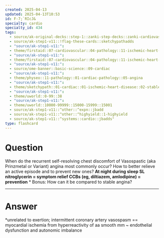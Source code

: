 ```yaml
---
created: 2025-04-13
updated: 2025-04-13T10:53
id: F-7;`RIcJ&
specialty: cardio
specialty_id: 434
tags:
  - source/ak-original-decks::step-1::zanki-step-decks::zanki-cardiovascular::cardio-pathology
  - source/ak-step1-v11::!flag-these-cards::sketchypathadds
  - "source/ak-step1-v11:": 
  - theme/firstaid::07-cardiovascular::04-pathology::11-ischemic-heart-disease
  - "source/ak-step1-v11:": 
  - theme/firstaid::07-cardiovascular::04-pathology::11-ischemic-heart-disease::angina::vasospastic-angina
  - "source/ak-step1-v11:": 
  - source/ome-banner::basic-science::09-cardiac
  - "source/ak-step1-v11:": 
  - theme/physeo::11-pathology::01-cardiac-pathology::05-angina
  - "source/ak-step1-v11:": 
  - theme/sketchypath::01-cardiac::01-ischemic-heart-disease::02-stable-angina,-vasospastic-angina,-&-acute-coronary-syndromes-(ua,-nstemi,-stemi)
  - "source/ak-step1-v11:": 
  - theme/uworld::0-99::38
  - "source/ak-step1-v11:": 
  - theme/uworld::10000-99999::15000-15999::15001
  - source/ak-step1-v11::^other::^expn::jbadd
  - source/ak-step1-v11::^other::^highyield::1-highyield
  - source/ak-step1-v11::^systems::cardio::jbadds"
type: flashcard
---
```


# Question
When do the recurrent self-resolving chest discomfort of Vasospastic (aka Prinzmetal or Variant) angina most commonly occur? How to better relieve an active episode and to prevent new ones?   **At night during sleep  SL nitroglycerin = symptom relief CCBs (eg, diltiazem, amlodipine) = prevention**   * Bonus: How can it be compared to stable angina?

---

# Answer
*unrelated to exertion; intermittent coronary artery vasospasm == myocardial ischemia from hyperreactivity of aa smooth mm ~ endothelial dysfunction and autonomic imbalance